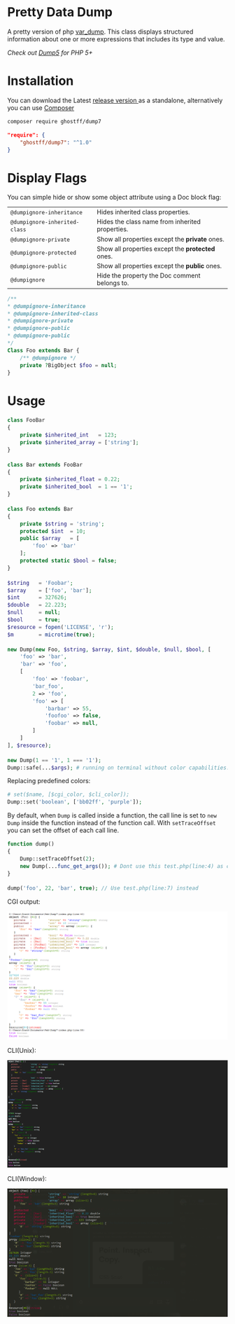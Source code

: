 # Pretty Data Dump
A pretty version of php [var_dump](http://php.net/manual/en/function.var-dump.php). This class displays structured information about one or more expressions that includes its type and value.

_Check out [Dump5](https://github.com/Ghostff/Dump5) for PHP 5+_

# Installation   
You can download the  Latest [release version ](https://github.com/Ghostff/pretty_data_dump/releases/) as a standalone, alternatively you can use [Composer](https://getcomposer.org/) 
```bash
composer require ghostff/dump7
```
```json
"require": {
    "ghostff/dump7": "^1.0"
}
```    
# Display Flags
You can simple hide or show some object attribute using a Doc block flag:

|                               |                                                   |
|-------------------------------|---------------------------------------------------|
| `@dumpignore-inheritance`     | Hides inherited class properties.                 |
| `@dumpignore-inherited-class` | Hides the class name from inherited properties.   |
| `@dumpignore-private`         | Show all properties except the **private** ones.  |
| `@dumpignore-protected`       | Show all properties except the **protected** ones.|
| `@dumpignore-public`          | Show all properties except the **public** ones.   |
| `@dumpignore`                 | Hide the property the Doc comment belongs to.     |
```php
/**
* @dumpignore-inheritance
* @dumpignore-inherited-class
* @dumpignore-private
* @dumpignore-public
* @dumpignore-public
*/
Class Foo extends Bar {
    /** @dumpignore */
    private ?BigObject $foo = null;
}
```

# Usage

```php
class FooBar
{
    private $inherited_int   = 123;
    private $inherited_array = ['string'];
}

class Bar extends FooBar
{
    private $inherited_float = 0.22;
    private $inherited_bool  = 1 == '1';
}

class Foo extends Bar
{
    private $string = 'string';
    protected $int  = 10;
    public $array   = [
        'foo' => 'bar'
    ];
    protected static $bool = false;
}

$string   = 'Foobar';
$array    = ['foo', 'bar'];
$int      = 327626;
$double   = 22.223;
$null     = null;
$bool     = true;
$resource = fopen('LICENSE', 'r');
$m        = microtime(true);

new Dump(new Foo, $string, $array, $int, $double, $null, $bool, [
    'foo' => 'bar',
    'bar' => 'foo',
    [
        'foo' => 'foobar',
        'bar_foo',
        2 => 'foo',
        'foo' => [
            'barbar' => 55,
            'foofoo' => false,
            'foobar' => null,
        ]
    ]
], $resource);

new Dump(1 == '1', 1 === '1');
Dump::safe(...$args); # running on terminal without color capabilities.
```
Replacing predefined colors:
```php
# set($name, [$cgi_color, $cli_color]);
Dump::set('boolean', ['bb02ff', 'purple']);
```

By default, when `Dump` is called inside a function, the call line is set to `new Dump` inside the function instead of the function
call. With `setTraceOffset` you can set the offset of each call line.
```php
function dump()
{
    Dump::setTraceOffset(2);
    new Dump(...func_get_args()); # Dont use this test.php(line:4) as call line
}

dump('foo', 22, 'bar', true); // Use test.php(line:7) instead
```

CGI output:    

![cgi screenshot](https://github.com/Ghostff/Dump7/blob/master/cgi.png)

CLI(Unix):     
    
![cli screenshot](https://github.com/Ghostff/Dump7/blob/master/posix.png)

CLI(Window):     

![cli screenshot](https://github.com/Ghostff/Dump7/blob/master/posixWin.png)
